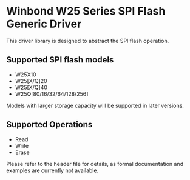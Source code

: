# Winbond W25 Series SPI Flash Generic Driver
This driver library is designed to abstract the SPI flash operation.  
## Supported SPI flash models
- W25X10
- W25[X/Q]20
- W25[X/Q]40
- W25Q[80/16/32/64/128/256]  
  
Models with larger storage capacity will be supported in later versions.

## Supported Operations
- Read
- Write
- Erase
  
Please refer to the header file for details, as formal documentation and examples are currently not available.  